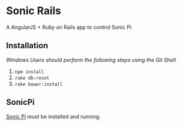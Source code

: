 # Sonic Rails
A AngularJS + Ruby on Rails app to control Sonic Pi

## Installation
*Windows Users should perform the following steps using the Git Shell*

1. `npm install`
2. `rake db:reset`
3. `rake bower:install`

## SonicPi
[Sonic Pi](http://sonic-pi.net/) must be installed and running.
